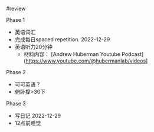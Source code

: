 #review 

Phase 1
- 英语词汇
- 完成每日spaced repetition. 2022-12-29
- 英语听力20分钟
	- 材料内容： [Andrew Huberman Youtube Podcast](https://www.youtube.com/@hubermanlab/videos]

Phase 2
- 可可英语？
- 俯卧撑>30下

Phase 3
- 写日记 2022-12-29
- 12点前睡觉